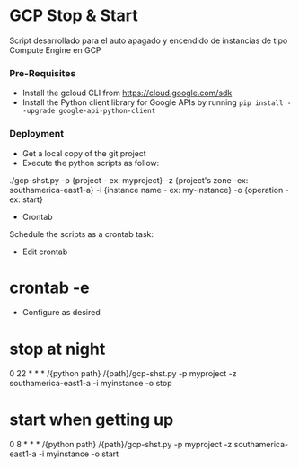 # GCP Stop & Start 

Script desarrollado para el auto apagado y encendido de instancias de tipo Compute Engine en GCP

### Pre-Requisites

* Install the gcloud CLI from https://cloud.google.com/sdk 
* Install the Python client library for Google APIs by running `pip install --upgrade google-api-python-client`


### Deployment

* Get a local copy of the git project
* Execute the python scripts as follow:

./gcp-shst.py -p {project - ex: myproject} -z {project's zone -ex: southamerica-east1-a} -i {instance name - ex: my-instance} -o {operation - ex: start}

* Crontab
 
Schedule the scripts as a crontab task:

* Edit crontab 
# crontab -e
* Configure as desired
# stop at night
0 22 * * * /{python path} /{path}/gcp-shst.py -p myproject -z southamerica-east1-a -i myinstance -o stop
# start when getting up
0 8  * * * /{python path} /{path}/gcp-shst.py -p myproject -z southamerica-east1-a -i myinstance -o start
